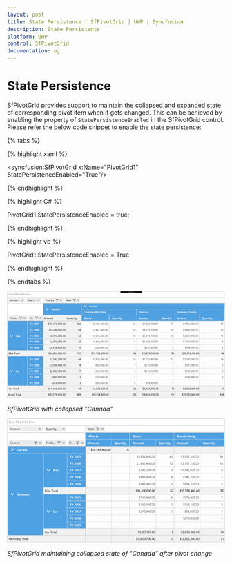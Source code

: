 ```yaml
---
layout: post
title: State Persistence | SfPivotGrid | UWP | Syncfusion
description: State Persistence
platform: UWP
control: SfPivotGrid
documentation: ug
---
```


# State Persistence

SfPivotGrid provides support to maintain the collapsed and expanded state of corresponding pivot item when it gets changed. This can be achieved by enabling the property of `StatePersistenceEnabled` in the SfPivotGrid control. Please refer the below code snippet to enable the state persistence:

{% tabs %}

{% highlight xaml %}

<syncfusion:SfPivotGrid x:Name="PivotGrid1" StatePersistenceEnabled="True"/>

{% endhighlight %}

{% highlight C# %}

PivotGrid1.StatePersistenceEnabled = true;

{% endhighlight %}

{% highlight vb %}

PivotGrid1.StatePersistenceEnabled = True

{% endhighlight %}

{% endtabs %}

![](State-Persistence_images/PivotGrid-with-state-persistence-enabled.png)

_SfPivotGrid with collapsed "Canada"_

![](State-Persistence_images/PivotGrid-with-state-persistence-enabled1.png)

_SfPivotGrid maintaining collapsed state of "Canada" after pivot change_